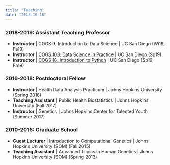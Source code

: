 ```yaml
---
title: "Teaching"
date: "2018-10-18"
---
```



### 2018-2019: Assistant Teaching Professor
- __Instructor__ | COGS 9. Introduction to Data Science | UC San Diego (Wi19, Fa19) 
- __Instructor__ | [COGS 108. Data Science in Practice](https://github.com/COGS108) | UC San Diego (Sp19)
- __Instructor__ | [COGS 18. Introduction to Python](https://cogs18.github.io) | UC San Diego (Sp19, Fa19)

### 2016-2018: Postdoctoral Fellow
- __Instructor__ | Health Data Analysis Practicum | Johns Hopkins University (Spring 2018)
- __Teaching Assistant__ | Public Health Biostatistics | Johns Hopkins University (Fall 2017)
- __Instructor__ | Genetics | Johns Hopkins Center for Talented Youth (Summer 2017)

### 2010-2016: Graduate School
-  __Guest Lecturer__ | Introduction to Computational Genetics | Johns Hopkins University (SOM) (Fall 2015)
-  __Teaching Assistant__ | Advanced Topics in Human Genetics | Johns Hopkins University (SOM) (Spring 2013)
